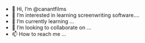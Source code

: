 - 👋 Hi, I’m @canantfilms
- 👀 I’m interested in learning screenwriting software....
- 🌱 I’m currently learning ...
- 💞️ I’m looking to collaborate on ...
- 📫 How to reach me ...

<!---
canantfilms/canantfilms is a ✨ special ✨ repository because its `README.md` (this file) appears on your GitHub profile.
You can click the Preview link to take a look at your changes.
--->
